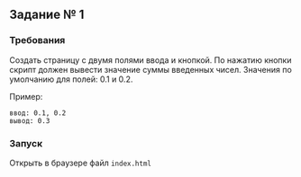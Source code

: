 ## Задание № 1

### Требования

Создать страницу с двумя полями ввода и кнопкой. По нажатию кнопки скрипт должен вывести значение суммы введенных чисел. Значения по умолчанию для полей: 0.1 и 0.2. 

Пример:  

    ввод: 0.1, 0.2  
    вывод: 0.3


### Запуск

Открыть в браузере файл `index.html`
